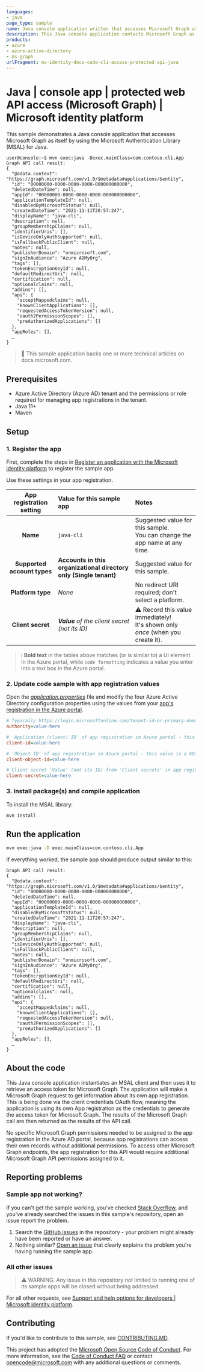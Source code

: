 ```yaml
---
languages:
- java
page_type: sample
name: Java console application written that accesses Microsoft Graph as itself
description: This Java console application contacts Microsoft Graph as itself. The code in this sample is used by one or more articles on docs.microsoft.com.
products:
- azure
- azure-active-directory
- ms-graph
urlFragment: ms-identity-docs-code-cli-access-protected-api-java
---
```


# Java | console app | protected web API access (Microsoft Graph) | Microsoft identity platform
<!-- SAMPLE ID: DOCS-CODE-011 -->
<!-- Build badges here
![Build passing.](https://img.shields.io/badge/build-passing-brightgreen.svg) ![Code coverage.](https://img.shields.io/badge/coverage-100%25-brightgreen.svg) ![License.](https://img.shields.io/badge/license-MIT-green.svg)
-->

This sample demonstrates a Java console application that accesses Microsoft Graph as itself by using the Microsoft Authentication Library (MSAL) for Java.

```console
user@console:~$ mvn exec:java -Dexec.mainClass=com.contoso.cli.App
Graph API call result:
{
  "@odata.context": "https://graph.microsoft.com/v1.0/$metadata#applications/$entity",
  "id": "00000000-0000-0000-0000-000000000000",
  "deletedDateTime": null,
  "appId": "00000000-0000-0000-0000-000000000000",
  "applicationTemplateId": null,
  "disabledByMicrosoftStatus": null,
  "createdDateTime": "2021-11-11T20:57:247",
  "displayName": "java-cli",
  "description": null,
  "groupMembershipClaims": null,
  "identifierUris": [],
  "isDeviceOnlyAuthSupported": null,
  "isFallbackPublicClient": null,
  "notes": null,
  "publisherDomain": "onmicrosoft.com",
  "signInAudience": "Azure ADMyOrg",
  "tags": [],
  "tokenEncryptionKeyId": null,
  "defaultRedirectUri": null,
  "certification": null,
  "optionalclaims": null,
  "addins": [],
  "api": {
    "acceptMappedclaims": null,
    "knownClientApplications": [],
    "requestedAccessTokenVersion": null,
    "oauth2PermissionScopes": [],
    "preAuthorizedApplications": []
  },
  "appRoles": [],
  …
}
```

> :page_with_curl: This sample application backs one or more technical articles on docs.microsoft.com. <!-- TODO: Link to first tutorial in series when published. -->

## Prerequisites

- Azure Active Directory (Azure AD) tenant and the permissions or role required for managing app registrations in the tenant.
- Java 11+
- Maven

## Setup

### 1. Register the app

First, complete the steps in [Register an application with the Microsoft identity platform](https://docs.microsoft.com/azure/active-directory/develop/quickstart-register-app) to register the sample app.

Use these settings in your app registration.

| App registration <br/> setting | Value for this sample app                                              | Notes                                                                                          |
|:------------------------------:|:-----------------------------------------------------------------------|:-----------------------------------------------------------------------------------------------|
| **Name**                       | `java-cli`                                                             | Suggested value for this sample. <br/> You can change the app name at any time.                |
| **Supported account types**    | **Accounts in this organizational directory only (Single tenant)**     | Suggested value for this sample.                                                               |
| **Platform type**              | _None_                                                                 | No redirect URI required; don't select a platform.                                             |
| **Client secret**              | _**Value** of the client secret (not its ID)_                          | :warning: Record this value immediately! <br/> It's shown only _once_ (when you create it).    |

> :information_source: **Bold text** in the tables above matches (or is similar to) a UI element in the Azure portal, while `code formatting` indicates a value you enter into a text box in the Azure portal.

### 2. Update code sample with app registration values

Open the [_application.properties_](src/main/resources/application.properties) file and modify the four Azure Active Directory configuration properties using the values from your [app's registration in the Azure portal](https://docs.microsoft.com/azure/active-directory/develop/quickstart-register-app).

```ini
# Typically https://login.microsoftonline.com/tenant-id-or-primary-domain/
authority=value-here

# 'Application (client) ID' of app registration in Azure portal - this value is a GUID
client-id=value-here

# 'Object ID' of app registration in Azure portal - this value is a GUID. This is used for the Graph API call, not for MSAL authentication.
client-object-id=value-here

# Client secret 'Value' (not its ID) from 'Client secrets' in app registration in Azure portal
client-secret=value-here
```

### 3. Install package(s) and compile application

To install the MSAL library:

```bash
mvn install
```

## Run the application

```bash
mvn exec:java -D exec.mainClass=com.contoso.cli.App
```

If everything worked, the sample app should produce output similar to this:

```console
Graph API call result:
{
  "@odata.context": "https://graph.microsoft.com/v1.0/$metadata#applications/$entity",
  "id": "00000000-0000-0000-0000-000000000000",
  "deletedDateTime": null,
  "appId": "00000000-0000-0000-0000-000000000000",
  "applicationTemplateId": null,
  "disabledByMicrosoftStatus": null,
  "createdDateTime": "2021-11-11T20:57:247",
  "displayName": "java-cli",
  "description": null,
  "groupMembershipClaims": null,
  "identifierUris": [],
  "isDeviceOnlyAuthSupported": null,
  "isFallbackPublicClient": null,
  "notes": null,
  "publisherDomain": "onmicrosoft.com",
  "signInAudience": "Azure ADMyOrg",
  "tags": [],
  "tokenEncryptionKeyId": null,
  "defaultRedirectUri": null,
  "certification": null,
  "optionalclaims": null,
  "addins": [],
  "api": {
    "acceptMappedclaims": null,
    "knownClientApplications": [],
    "requestedAccessTokenVersion": null,
    "oauth2PermissionScopes": [],
    "preAuthorizedApplications": []
  },
  "appRoles": [],
  …
}
```

## About the code

This Java console application instantiates an MSAL client and then uses it to retrieve an access token for Microsoft Graph. The application will make a Microsoft Graph request to get information about its own app registration. This is being done via the client credentials OAuth flow, meaning the application is using its own App registration as the credentials to generate the access token for Microsoft Graph. The results of the Microsoft Graph call are then returned as the results of the API call.

No specific Microsoft Graph permissions needed to be assigned to the app registration in the Azure AD portal, because app registrations can access their own records without additional permissions. To access other Microsoft Graph endpoints, the app registration for this API would require additional Microsoft Graph API permissions assigned to it.

## Reporting problems

### Sample app not working?

If you can't get the sample working, you've checked [Stack Overflow](http://stackoverflow.com/questions/tagged/msal), and you've already searched the issues in this sample's repository, open an issue report the problem.

1. Search the [GitHub issues](../issues) in the repository - your problem might already have been reported or have an answer.
1. Nothing similar? [Open an issue](../issues/new) that clearly explains the problem you're having running the sample app.

### All other issues

> :warning: WARNING: Any issue in this repository _not_ limited to running one of its sample apps will be closed without being addressed.

For all other requests, see [Support and help options for developers | Microsoft identity platform](https://docs.microsoft.com/azure/active-directory/develop/developer-support-help-options).

## Contributing

If you'd like to contribute to this sample, see [CONTRIBUTING.MD](/CONTRIBUTING.md).

This project has adopted the [Microsoft Open Source Code of Conduct](https://opensource.microsoft.com/codeofconduct/). For more information, see the [Code of Conduct FAQ](https://opensource.microsoft.com/codeofconduct/faq/) or contact [opencode@microsoft.com](mailto:opencode@microsoft.com) with any additional questions or comments.
